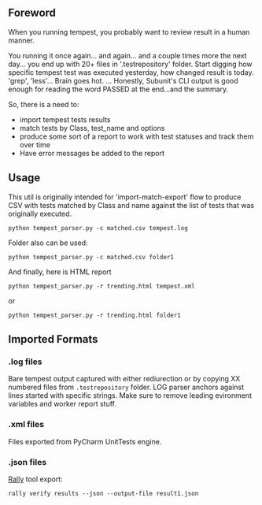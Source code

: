 ## Foreword

When you running tempest, you probably want to review result in a human manner.

You running it once again... and again... and a couple times more the next day... you end up with 20+ files in '.testrepository' folder. Start digging how specific tempest test was executed yesterday, how changed result is today. 'grep', 'less'... Brain goes hot.
...
Honestly, Subunit's CLI output is good enough for reading the word PASSED at the end...and the summary.

So, there is a need to:
- import tempest tests results
- match tests by Class, test_name and options
- produce some sort of a report to work with test statuses and track them over time
- Have error messages be added to the report

## Usage

This util is originally intended for 'import-match-export' flow to produce CSV with tests matched by Class and name against the list of tests that was originally executed.

```python tempest_parser.py -c matched.csv tempest.log```

Folder also can be used:

```python tempest_parser.py -c matched.csv folder1```

And finally, here is HTML report

```python tempest_parser.py -r trending.html tempest.xml```

or

```python tempest_parser.py -r trending.html folder1```

## Imported Formats

### .log files
Bare tempest output captured with either rediurection or by copying XX numbered files from `.testrepository` folder.
LOG parser anchors against lines started with specific strings. Make sure to remove leading evironment variables and worker report stuff.

### .xml files
Files exported from PyCharm UnitTests engine.

### .json files
[Rally](https://github.com/openstack/rally) tool export: 

```rally verify results --json --output-file result1.json```
